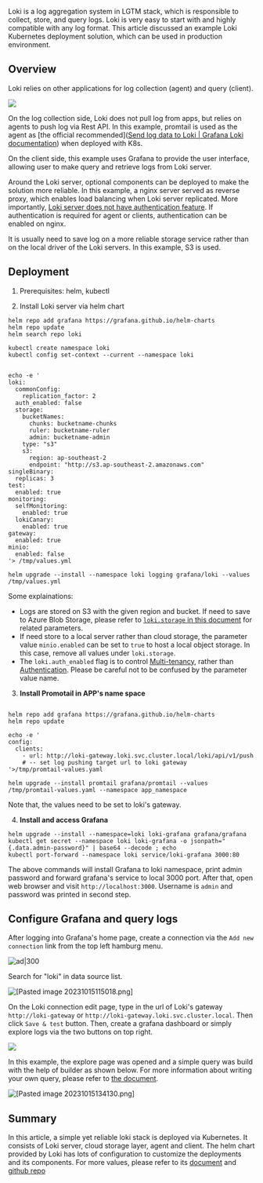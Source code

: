 
Loki is a log aggregation system in LGTM stack, which is responsible to collect, store, and query logs. Loki is very easy to start with and highly compatible with any log format. This article discussed an example Loki Kubernetes deployment solution, which can be used in production environment.

## Overview

Loki relies on other applications for log collection (agent) and query (client).

![](LokiStack.excalidraw.png)


On the log collection side, Loki does not pull log from apps, but relies on agents to push log via Rest API. In this example, promtail is used as the agent as [the official recommended]([Send log data to Loki | Grafana Loki documentation](https://grafana.com/docs/loki/latest/send-data/)) when deployed with K8s.

On the client side, this example uses Grafana to provide the user interface, allowing user to make query and retrieve logs from Loki server.

Around the Loki server, optional components can be deployed to make the solution more reliable. In this example, a nginx server served as reverse proxy, which enables load balancing when Loki server replicated. More importantly,  [Loki server does not have authentication feature](https://grafana.com/docs/loki/latest/operations/authentication/). If authentication is required for agent or clients, authentication can be enabled on nginx. 

It is usually need to save log on a more reliable storage service rather than on the local driver of the Loki servers. In this example, S3 is used. 


## Deployment

1. Prerequisites: helm, kubectl 

2. Install Loki server via helm chart 
```shell
helm repo add grafana https://grafana.github.io/helm-charts
helm repo update
helm search repo loki

kubectl create namespace loki
kubectl config set-context --current --namespace loki


echo -e '
loki:
  commonConfig:
    replication_factor: 2
  auth_enabled: false
  storage:
    bucketNames:
      chunks: bucketname-chunks
      ruler: bucketname-ruler
      admin: bucketname-admin
    type: "s3"
    s3:
      region: ap-southeast-2
      endpoint: "http://s3.ap-southeast-2.amazonaws.com"
singleBinary:
  replicas: 3
test:
  enabled: true
monitoring:
  selfMonitoring:
    enabled: true
  lokiCanary:
    enabled: true
gateway:
  enabled: true
minio:
  enabled: false
'> /tmp/values.yml

helm upgrade --install --namespace loki logging grafana/loki --values /tmp/values.yml 
```

Some explainations:
- Logs are stored on S3 with the given region and bucket. If need to save to Azure Blob Storage, please refer to [`loki.storage` in this document](https://grafana.com/docs/loki/latest/setup/install/helm/reference/) for related parameters.
- If need store to a local server rather than cloud storage, the parameter value `minio.enabled` can be set to `true` to host a local object storage. In this case, remove all values under `loki.storage`.
- The `loki.auth_enabled` flag is to control [Multi-tenancy](https://grafana.com/docs/loki/latest/operations/multi-tenancy/), rather than [Authentication](https://grafana.com/docs/loki/latest/operations/authentication/). Please be careful not to be confused by the parameter value name.

3. **Install Promotail in APP's name space**

```shell

helm repo add grafana https://grafana.github.io/helm-charts
helm repo update

echo -e '
config:
  clients:
    - url: http://loki-gateway.loki.svc.cluster.local/loki/api/v1/push
    # -- set log pushing target url to loki gateway
'>/tmp/promtail-values.yaml

helm upgrade --install promtail grafana/promtail --values /tmp/promtail-values.yaml --namespace app_namespace

```
Note that, the values need to be set to loki's gateway.

4. **Install and access Grafana**
```shell
helm upgrade --install --namespace=loki loki-grafana grafana/grafana
kubectl get secret --namespace loki loki-grafana -o jsonpath="{.data.admin-password}" | base64 --decode ; echo
kubectl port-forward --namespace loki service/loki-grafana 3000:80
```

The above commands will install Grafana to loki namespace, print admin password and forward grafana's service to local 3000 port. After that, open web browser and visit `http://localhost:3000`. Username is `admin` and password was printed in second step.

## Configure Grafana and query logs

After logging into Grafana's home page, create a connection via the `Add new connection` link from the top left hamburg menu.

![ad|300](./Pasted%20image%2020231015115339.png)

Search for "loki" in data source list.

![[Pasted image 20231015115018.png]](./Pasted%20image%2020231015115018.png)


On the Loki connection edit page, type in the url of Loki's gateway `http://loki-gateway` or `http://loki-gateway.loki.svc.cluster.local`. Then click `Save & test` button. Then, create a grafana dashboard or simply explore logs via the two buttons on top right.

![](./Pasted%20image%2020231015134814.png)


In this example, the explore page was opened and a simple query was build with the help of builder as shown below. For more information about writing your own query, please refer to [the document](https://grafana.com/docs/loki/latest/query/).

![[Pasted image 20231015134130.png]](./Pasted%20image%2020231015134130.png)


## Summary

In this article, a simple yet reliable loki stack is deployed via Kubernetes. It consists of Loki server, cloud storage layer, agent and client. The helm chart provided by Loki has lots of configuration to customize the deployments and its components. For more values, please refer to its [document](https://grafana.com/docs/loki/latest/setup/install/helm/reference/) and [github repo](https://github.com/grafana/loki/blob/8e9635f41a4c32c79d5779b8d719473ea413542e/production/helm/loki/values.yaml)
